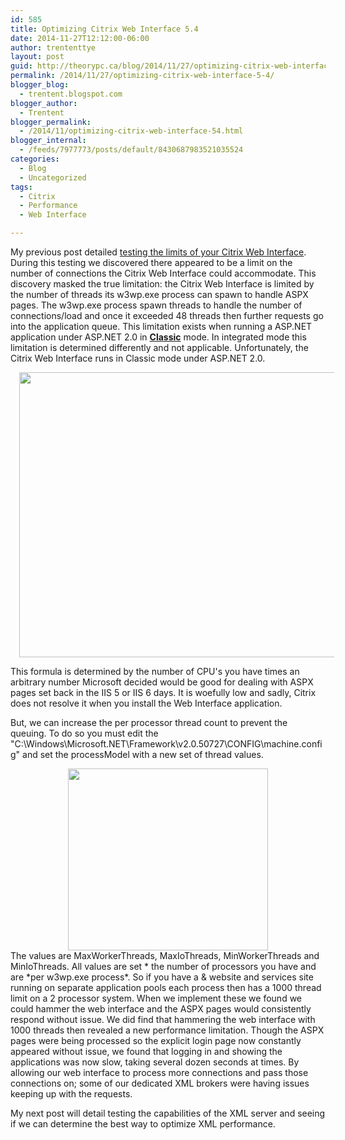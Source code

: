 ```yaml
---
id: 585
title: Optimizing Citrix Web Interface 5.4
date: 2014-11-27T12:12:00-06:00
author: trententtye
layout: post
guid: http://theorypc.ca/blog/2014/11/27/optimizing-citrix-web-interface-5-4/
permalink: /2014/11/27/optimizing-citrix-web-interface-5-4/
blogger_blog:
  - trentent.blogspot.com
blogger_author:
  - Trentent
blogger_permalink:
  - /2014/11/optimizing-citrix-web-interface-54.html
blogger_internal:
  - /feeds/7977773/posts/default/8430687983521035524
categories:
  - Blog
  - Uncategorized
tags:
  - Citrix
  - Performance
  - Web Interface

---
```

My previous post detailed [testing the limits of your Citrix Web Interface](http://trentent.blogspot.ca/2014/11/slow-citrix-web-interface-54-on-aspx.html).  During this testing we discovered there appeared to be a limit on the number of connections the Citrix Web Interface could accommodate.  This discovery masked the true limitation: the Citrix Web Interface is limited by the number of threads its w3wp.exe process can spawn to handle ASPX pages.  The w3wp.exe process spawn threads to handle the number of connections/load and once it exceeded 48 threads then further requests go into the application queue.  This limitation exists when running a ASP.NET application under ASP.NET 2.0 in **<u>Classic</u>** mode.  In integrated mode this limitation is determined differently and not applicable.  Unfortunately, the Citrix Web Interface runs in Classic mode under ASP.NET 2.0.

<div style="clear: both; text-align: center;">
  <a style="margin-left: 1em; margin-right: 1em;" href="http://1.bp.blogspot.com/-4_SmMjyt344/VHSgXBBr9zI/AAAAAAAAArA/1lIX2R7Hm7c/s1600/queue.png"><img src="http://1.bp.blogspot.com/-4_SmMjyt344/VHSgXBBr9zI/AAAAAAAAArA/1lIX2R7Hm7c/s1600/queue.png" width="640" height="456" border="0" /></a>
</div>

This formula is determined by the number of CPU's you have times an arbitrary number Microsoft decided would be good for dealing with ASPX pages set back in the IIS 5 or IIS 6 days.  It is woefully low and sadly, Citrix does not resolve it when you install the Web Interface application.

But, we can increase the per processor thread count to prevent the queuing.  To do so you must edit the "C:\Windows\Microsoft.NET\Framework\v2.0.50727\CONFIG\machine.config" and set the processModel with a new set of thread values.

<div>
</div>

<div style="clear: both; text-align: center;">
  <a style="margin-left: 1em; margin-right: 1em;" href="http://1.bp.blogspot.com/-2_Ixrmnqv6Q/VHShH3tLykI/AAAAAAAAArI/ixT7Mr3c9lU/s1600/Screen%2BShot%2B2014-11-24%2Bat%2B3.13.31%2BPM.png"><img src="http://1.bp.blogspot.com/-2_Ixrmnqv6Q/VHShH3tLykI/AAAAAAAAArI/ixT7Mr3c9lU/s1600/Screen%2BShot%2B2014-11-24%2Bat%2B3.13.31%2BPM.png" width="320" height="291" border="0" /></a>
</div>

<div>
</div>

<div>
  The values are MaxWorkerThreads, MaxIoThreads, MinWorkerThreads and MinIoThreads.  All values are set * the number of processors you have and are *per w3wp.exe process*.  So if you have a & website and services site running on separate application pools each process then has a 1000 thread limit on a 2 processor system.  When we implement these we found we could hammer the web interface and the ASPX pages would consistently respond without issue.  We did find that hammering the web interface with 1000 threads then revealed a new performance limitation.  Though the ASPX pages were being processed so the explicit login page now constantly appeared without issue, we found that logging in and showing the applications was now slow, taking several dozen seconds at times.  By allowing our web interface to process more connections and pass those connections on; some of our dedicated XML brokers were having issues keeping up with the requests.</p> 
  
  <p>
    My next post will detail testing the capabilities of the XML server and seeing if we can determine the best way to optimize XML performance.
  </p>
</div>

<!-- AddThis Advanced Settings generic via filter on the_content -->

<!-- AddThis Share Buttons generic via filter on the_content -->